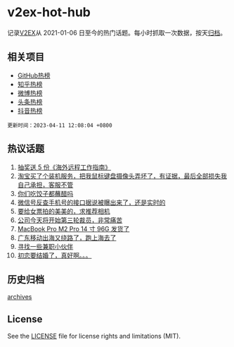 # v2ex-hot-hub

 记录[V2EX](https://www.v2ex.com/)从 2021-01-06 日至今的热门话题。每小时抓取一次数据，按天[归档](archives)。
 
 ## 相关项目

- [GitHub热榜](https://github.com/lonnyzhang423/github-hot-hub)
- [知乎热榜](https://github.com/lonnyzhang423/zhihu-hot-hub)
- [微博热榜](https://github.com/lonnyzhang423/weibo-hot-hub)
- [头条热榜](https://github.com/lonnyzhang423/toutiao-hot-hub)
- [抖音热榜](https://github.com/lonnyzhang423/douyin-hot-hub)


 `更新时间：2023-04-11 12:08:04 +0800`

## 热议话题

1. [抽奖送 5 份《海外远程工作指南》](https://www.v2ex.com/t/931316)
1. [淘宝买了个装机服务，把我鼠标键盘摄像头弄坏了，有证据，最后全部损失我自己承担，客服不管](https://www.v2ex.com/t/931204)
1. [你们吃饺子都蘸醋吗](https://www.v2ex.com/t/931385)
1. [微信号反查手机号的接口据说被曝出来了，还是实时的](https://www.v2ex.com/t/931272)
1. [要给女票拍的美美的，求推荐相机](https://www.v2ex.com/t/931255)
1. [公司今天将开始第三轮裁员，非常痛苦](https://www.v2ex.com/t/931451)
1. [MacBook Pro M2 Pro 14 寸 96G 发货了](https://www.v2ex.com/t/931269)
1. [广东移动出海又绕路了，跑上海去了](https://www.v2ex.com/t/931324)
1. [寻找一些兼职小伙伴](https://www.v2ex.com/t/931362)
1. [初恋要结婚了，真好啊。。。](https://www.v2ex.com/t/931217)

## 历史归档

[archives](archives)

## License

See the [LICENSE](LICENSE) file for license rights and limitations (MIT).
